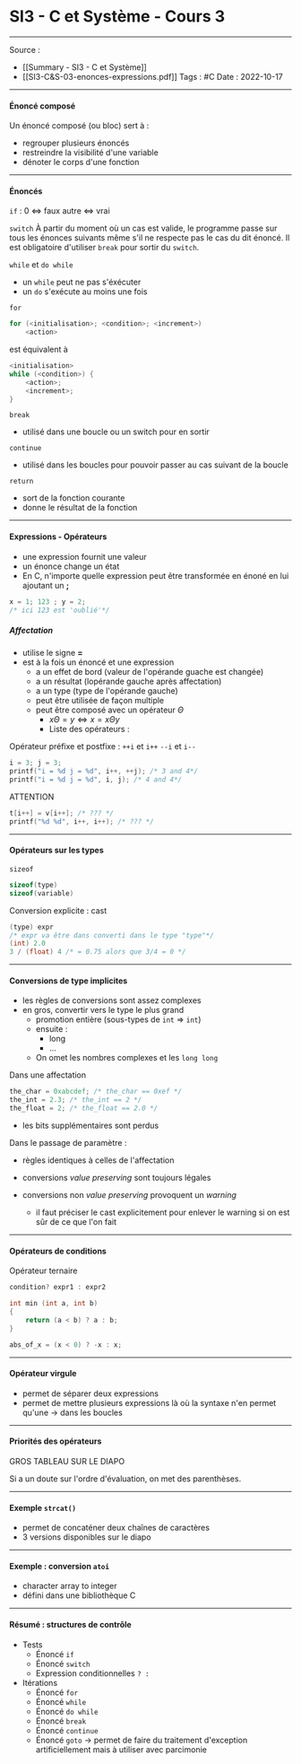 # SI3 - C et Système - Cours 3
---

Source : 
- [[Summary - SI3 - C et Système]]
- [[SI3-C&S-03-enonces-expressions.pdf]]
Tags : #C
Date : 2022-10-17

---
#### Énoncé composé

Un énoncé composé (ou bloc) sert à : 
- regrouper plusieurs énoncés
- restreindre la visibilité d'une variable
- dénoter le corps d'une fonction

---
#### Énoncés

`if` : 
0 <=> faux
autre <=> vrai

`switch` 
À partir du moment où un cas est valide, le programme passe sur tous les énonces suivants même s'il ne respecte pas le cas du dit énoncé. Il est obligatoire d'utiliser `break` pour sortir du `switch`.

`while` et `do while`
- un `while` peut ne pas s'éxécuter
- un `do`  s'exécute au moins une fois 

`for`
```c
for (<initialisation>; <condition>; <increment>)
	<action>
```
est équivalent à 
```c
<initialisation>
while (<condition>) {
	<action>;
	<increment>;
}
```

`break`
- utilisé dans une boucle ou un switch pour en sortir

`continue`
- utilisé dans les boucles pour pouvoir passer au cas suivant de la boucle

`return`
- sort de la fonction courante
- donne le résultat de la fonction

---
#### Expressions - Opérateurs

- une expression fournit une valeur
- un énonce change un état
- En C, n'importe quelle expression peut être transformée en énoné en lui ajoutant un **;**

```c
x = 1; 123 ; y = 2;
/* ici 123 est 'oublié'*/
```

##### Affectation

- utilise le signe **=** 
- est à la fois un énoncé et une expression
	- a un effet de bord (valeur de l'opérande guache est changée)
	- a un résultat (lopérande gauche après affectation)
	- a un type (type de l'opérande gauche)
	- peut être utilisée de façon multiple
	- peut être composé avec un opérateur $\Theta$
		- $x \Theta = y \Leftrightarrow x = x \Theta y$
		- Liste des opérateurs : 

Opérateur préfixe et postfixe : 
`++i`  et  `i++`
`--i`  et  `i--`

```c
i = 3; j = 3;
printf("i = %d j = %d", i++, ++j); /* 3 and 4*/
printf("i = %d j = %d", i, j); /* 4 and 4*/
```

ATTENTION
```c
t[i++] = v[i++]; /* ??? */
printf("%d %d", i++, i++); /* ??? */
```

---
#### Opérateurs sur les types

`sizeof`
```c
sizeof(type)
sizeof(variable)
```

Conversion explicite : cast
```c
(type) expr
/* expr va être dans converti dans le type "type"*/
(int) 2.0
3 / (float) 4 /* = 0.75 alors que 3/4 = 0 */
```

---
#### Conversions de type implicites

- les règles de conversions sont assez complexes
- en gros, convertir vers le type le plus grand
	- promotion entière (sous-types de `int` => `int`)
	- ensuite : 
		- long
		- ...
	- On omet les nombres complexes et les `long long`

Dans une affectation
```c
the_char = 0xabcdef; /* the_char == 0xef */
the_int = 2.3; /* the_int == 2 */
the_float = 2; /* the_float == 2.0 */
```
- les bits supplémentaires sont perdus

Dans le passage de paramètre : 
- règles identiques à celles de l'affectation

- conversions *value preserving* sont toujours légales
- conversions non *value preserving* provoquent un *warning*
	- il faut préciser le cast explicitement pour enlever le warning si on est sûr de ce que l'on fait

---
#### Opérateurs de conditions

Opérateur ternaire
```c
condition? expr1 : expr2
```

```c
int min (int a, int b)
{
	return (a < b) ? a : b;
}

abs_of_x = (x < 0) ? -x : x;
```

---
#### Opérateur virgule

- permet de séparer deux expressions
- permet de mettre plusieurs expressions là où la syntaxe n'en permet qu'une -> dans les boucles

---
#### Priorités des opérateurs

GROS TABLEAU SUR LE DIAPO

Si a un doute sur l'ordre d'évaluation, on met des parenthèses.

---
#### Exemple `strcat()`

- permet de concaténer deux chaînes de caractères
- 3 versions disponibles sur le diapo

---
#### Exemple : conversion `atoi`

- character array to integer
- défini dans une bibliothèque C

---
#### Résumé : structures de contrôle

- Tests
	- Énoncé `if`
	- Énoncé `switch`
	- Expression conditionnelles `? : `
- Itérations
	- Énoncé `for`
	- Énoncé `while`
	- Énoncé `do while`
	- Énoncé `break`
	- Énoncé `continue`
	- Énoncé `goto` -> permet de faire du traitement d'exception artificiellement mais à utiliser avec parcimonie
